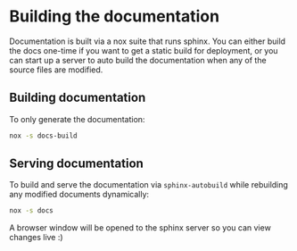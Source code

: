 # Building the documentation

Documentation is built via a nox suite that runs sphinx. You can either build
the docs one-time if you want to get a static build for deployment, or you can
start up a server to auto build the documentation when any of the source files
are modified.

## Building documentation

To only generate the documentation:

```bash
nox -s docs-build
```

## Serving documentation

To build and serve the documentation via `sphinx-autobuild` while rebuilding any
modified documents dynamically:

```bash
nox -s docs
```

A browser window will be opened to the sphinx server so you can view changes
live :)
